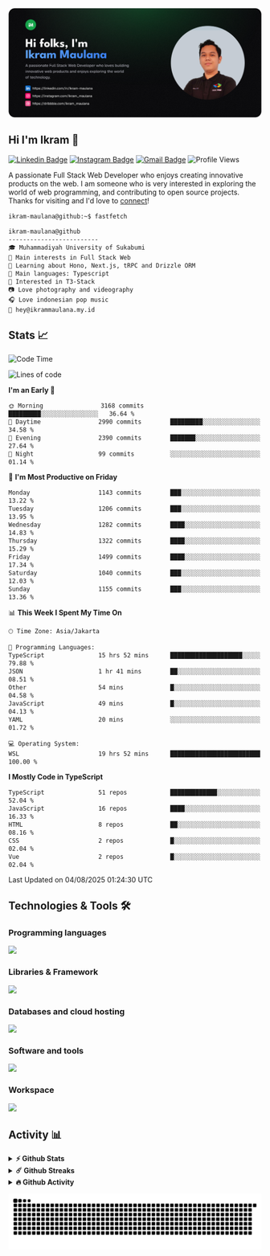 ![IkramBanner](ikrambanner.png)

## Hi I'm Ikram 👋

[![Linkedin Badge](https://img.shields.io/badge/-ikram--maulana-blue?style=flat&logo=Linkedin&logoColor=white&link=https://links.ikrammaulana.my.id/s/linkedin)](https://links.ikrammaulana.my.id/s/linkedin)
[![Instagram Badge](https://img.shields.io/badge/-@ikram__maulana-purple?style=flat&logo=instagram&logoColor=white&link=https://links.ikrammaulana.my.id/s/instagram)](https://links.ikrammaulana.my.id/s/instagram)
[![Gmail Badge](https://img.shields.io/badge/-ikrammaulana-c14438?style=flat&logo=Gmail&logoColor=white&link=https://links.ikrammaulana.my.id/s/email)](mailto:hey@ikram.is-a.dev)
![Profile Views](https://komarev.com/ghpvc/?username=Ikram-Maulana)

A passionate Full Stack Web Developer who enjoys creating innovative products on the web. I am someone who is very interested in exploring the world of web programming, and contributing to open source projects. Thanks for visiting and I'd love to [connect](https://links.ikrammaulana.my.id/s/linkedin)!

```console
ikram-maulana@github:~$ fastfetch
```

```console
ikram-maulana@github
-------------------------
🎓 Muhammadiyah University of Sukabumi
🔎 Main interests in Full Stack Web
🌱 Learning about Hono, Next.js, tRPC and Drizzle ORM
🌟 Main languages: Typescript
🚩 Interested in T3-Stack
📷 Love photography and videography
🎧 Love indonesian pop music
📧 hey@ikrammaulana.my.id
```

## Stats 📈

<!--START_SECTION:waka-->
![Code Time](http://img.shields.io/badge/Code%20Time-2%2C804%20hrs%2014%20mins-blue)

![Lines of code](https://img.shields.io/badge/From%20Hello%20World%20I%27ve%20Written-11.9%20million%20lines%20of%20code-blue)

**I'm an Early 🐤** 

```text
🌞 Morning                3168 commits        █████████░░░░░░░░░░░░░░░░   36.64 % 
🌆 Daytime                2990 commits        █████████░░░░░░░░░░░░░░░░   34.58 % 
🌃 Evening                2390 commits        ███████░░░░░░░░░░░░░░░░░░   27.64 % 
🌙 Night                  99 commits          ░░░░░░░░░░░░░░░░░░░░░░░░░   01.14 % 
```
📅 **I'm Most Productive on Friday** 

```text
Monday                   1143 commits        ███░░░░░░░░░░░░░░░░░░░░░░   13.22 % 
Tuesday                  1206 commits        ███░░░░░░░░░░░░░░░░░░░░░░   13.95 % 
Wednesday                1282 commits        ████░░░░░░░░░░░░░░░░░░░░░   14.83 % 
Thursday                 1322 commits        ████░░░░░░░░░░░░░░░░░░░░░   15.29 % 
Friday                   1499 commits        ████░░░░░░░░░░░░░░░░░░░░░   17.34 % 
Saturday                 1040 commits        ███░░░░░░░░░░░░░░░░░░░░░░   12.03 % 
Sunday                   1155 commits        ███░░░░░░░░░░░░░░░░░░░░░░   13.36 % 
```


📊 **This Week I Spent My Time On** 

```text
🕑︎ Time Zone: Asia/Jakarta

💬 Programming Languages: 
TypeScript               15 hrs 52 mins      ████████████████████░░░░░   79.88 % 
JSON                     1 hr 41 mins        ██░░░░░░░░░░░░░░░░░░░░░░░   08.51 % 
Other                    54 mins             █░░░░░░░░░░░░░░░░░░░░░░░░   04.58 % 
JavaScript               49 mins             █░░░░░░░░░░░░░░░░░░░░░░░░   04.13 % 
YAML                     20 mins             ░░░░░░░░░░░░░░░░░░░░░░░░░   01.72 % 

💻 Operating System: 
WSL                      19 hrs 52 mins      █████████████████████████   100.00 % 
```

**I Mostly Code in TypeScript** 

```text
TypeScript               51 repos            █████████████░░░░░░░░░░░░   52.04 % 
JavaScript               16 repos            ████░░░░░░░░░░░░░░░░░░░░░   16.33 % 
HTML                     8 repos             ██░░░░░░░░░░░░░░░░░░░░░░░   08.16 % 
CSS                      2 repos             █░░░░░░░░░░░░░░░░░░░░░░░░   02.04 % 
Vue                      2 repos             █░░░░░░░░░░░░░░░░░░░░░░░░   02.04 % 
```




 Last Updated on 04/08/2025 01:24:30 UTC
<!--END_SECTION:waka-->

## Technologies & Tools 🛠️

### Programming languages

<a href="https://skillicons.dev">
<img src="https://skillicons.dev/icons?i=html,css,sass,js,ts,php,py" />
</a>

### Libraries & Framework

<a href="https://skillicons.dev">
<img src="https://skillicons.dev/icons?i=react,vue,next,laravel,express,tailwind,bootstrap">
</a>

### Databases and cloud hosting

<a href="https://skillicons.dev">
<img src="https://skillicons.dev/icons?i=sqlite,mysql,postgresql,redis,vercel,cloudflare" />
</a>

### Software and tools

<a href="https://skillicons.dev">
<img src="https://skillicons.dev/icons?i=github,vscode,postman,figma&perline=11" />
</a>

### Workspace

<a href="https://skillicons.dev">
<img src="https://skillicons.dev/icons?i=apple,ubuntu,windows&perline=11" />
</a>

## Activity 📊

<details>
  <summary><b>⚡ Github Stats</b></summary>

  <br />
  <img height="180em" src="https://github-readme-stats-eight-theta.vercel.app/api?username=ikram-maulana&show_icons=true&hide_border=true&&count_private=true&include_all_commits=true" />
  <img height="180em" src="https://github-readme-stats-eight-theta.vercel.app/api/top-langs/?username=ikram-maulana&show_icons=true&hide_border=true&layout=compact&langs_count=8"/>
</details>

<details>
  <summary><b>☄️ Github Streaks</b></summary>

  <br />
  <img height="180em" src="https://github-readme-streak-stats.herokuapp.com/?user=ikram-maulana&hide_border=true" />
</details>

<details>
  <summary><b>🔥 Github Activity</b></summary>

  <br />
  <img height="180em" src="https://github-readme-activity-graph.vercel.app/graph?username=ikram-maulana&theme=github-light" />
</details>

![snake gif](https://github.com/ikram-maulana/ikram-maulana/blob/output/github-snake.svg)
